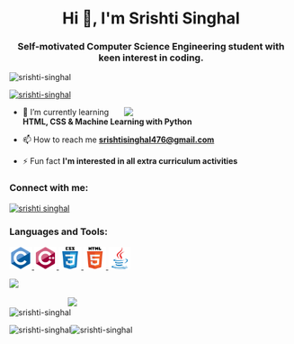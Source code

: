 <h1 align="center">Hi 👋, I'm Srishti Singhal</h1>
<h3 align="center">Self-motivated Computer Science Engineering student with keen interest in coding.</h3>

<p align="left"> <img src="https://komarev.com/ghpvc/?username=srishti-singhal&label=Profile%20views&color=0e75b6&style=flat" alt="srishti-singhal" /> </p>

<p align="left"> <a href="https://github.com/ryo-ma/github-profile-trophy"><img src="https://github-profile-trophy.vercel.app/?username=srishti-singhal" alt="srishti-singhal" /></a> </p>


<img align="right" width="300" src="https://miro.medium.com/max/1400/0*K2WLMTExLyida7OR.gif">



- 🌱 I’m currently learning **HTML, CSS & Machine Learning with Python**

- 📫 How to reach me **srishtisinghal476@gmail.com**

- ⚡ Fun fact **I'm interested in all extra curriculum activities**

<h3 align="left">Connect with me:</h3>
<p align="left">
<a href="https://linkedin.com/in/srishti singhal" target="blank"><img align="center" src="https://raw.githubusercontent.com/rahuldkjain/github-profile-readme-generator/master/src/images/icons/Social/linked-in-alt.svg" alt="srishti singhal" height="30" width="40" /></a>
</p>

<h3 align="left">Languages and Tools:</h3>
<p align="left"> <a href="https://www.cprogramming.com/" target="_blank" rel="noreferrer"> <img src="https://raw.githubusercontent.com/devicons/devicon/master/icons/c/c-original.svg" alt="c" width="40" height="40"/> </a> <a href="https://www.w3schools.com/cpp/" target="_blank" rel="noreferrer"> <img src="https://raw.githubusercontent.com/devicons/devicon/master/icons/cplusplus/cplusplus-original.svg" alt="cplusplus" width="40" height="40"/> </a> <a href="https://www.w3schools.com/css/" target="_blank" rel="noreferrer"> <img src="https://raw.githubusercontent.com/devicons/devicon/master/icons/css3/css3-original-wordmark.svg" alt="css3" width="40" height="40"/> </a> <a href="https://www.w3.org/html/" target="_blank" rel="noreferrer"> <img src="https://raw.githubusercontent.com/devicons/devicon/master/icons/html5/html5-original-wordmark.svg" alt="html5" width="40" height="40"/> </a> <a href="https://www.java.com" target="_blank" rel="noreferrer"> <img src="https://raw.githubusercontent.com/devicons/devicon/master/icons/java/java-original.svg" alt="java" width="40" height="40"/> </a> </p>
 
 


![](https://github-profile-summary-cards.vercel.app/api/cards/profile-details?username=Srishti-Singhal&theme=nord_bright)

<img align="right" width="400" src="https://cdn.dribbble.com/users/3873964/screenshots/14523057/media/02a1ca5dc4e5faacfac8e754195b118c.gif">

<p>&nbsp;<img align="center" src="https://github-readme-stats.vercel.app/api?username=srishti-singhal&theme=solarized-light&show_icons=true&locale=en" alt="srishti-singhal" /></p>


<p><img align="left" src="https://github-readme-streak-stats.herokuapp.com/?user=srishti-singhal&" alt="srishti-singhal" /></p>

<p><img align="left" src="https://github-readme-stats.vercel.app/api/top-langs?username=srishti-singhal&theme=solarized-light&show_icons=true&locale=en&layout=compact" alt="srishti-singhal" /></p>

